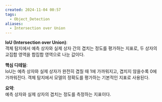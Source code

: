 ```yaml
---
created: 2024-11-04 00:57
tags:
  - Object_Detection
aliases:
  - Intersection over Union
---
```

**IoU (Intersection over Union)**:  
객체 탐지에서 예측 상자와 실제 상자 간의 겹치는 정도를 평가하는 지표로, 두 상자의 교집합 영역을 합집합 영역으로 나눈 값이다.

**핵심 디테일**:  
IoU는 예측 상자와 실제 상자가 완전히 겹칠 때 $1$에 가까워지고, 겹치지 않을수록 $0$에 가까워진다. 객체 탐지에서 모델의 정확도를 평가하는 기본적인 지표로 사용된다.

**요약**:  
예측 상자와 실제 상자의 겹치는 정도를 측정하는 지표이다.